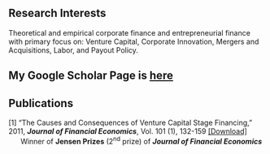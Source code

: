 ## Research Interests
Theoretical and empirical corporate finance and entrepreneurial finance with primary focus on: Venture Capital, Corporate Innovation, Mergers and Acquisitions, Labor, and Payout Policy.

## My Google Scholar Page is [here](http://scholar.google.com/citations?user=zcTvdvwAAAAJ&hl=en)
## Publications
[1]  “The Causes and Consequences of Venture Capital Stage Financing,” 2011, ***Journal of Financial Economics***, Vol. 101 (1), 132-159 [[Download]](http://papers.ssrn.com/sol3/papers.cfm?abstract_id=965803)
&nbsp;&nbsp;&nbsp;&nbsp;&nbsp;&nbsp;Winner of **Jensen Prizes** (2<sup>nd</sup> prize) of ***Journal of Financial Economics***
